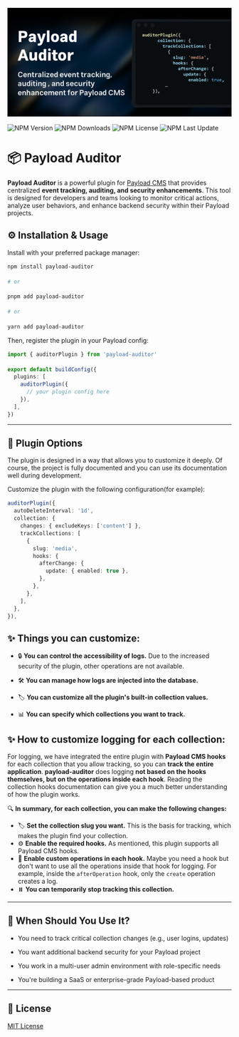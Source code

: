 <p align="center">
  <img src="./assets/payload-auditor-plugin-image-creator.png" alt="Project Cover" />
</p>

![NPM Version](https://img.shields.io/npm/v/payload-auditor)
![NPM Downloads](https://img.shields.io/npm/dw/payload-auditor)
![NPM License](https://img.shields.io/npm/l/payload-auditor)
![NPM Last Update](https://img.shields.io/npm/last-update/payload-auditor)

# 📦 Payload Auditor

**Payload Auditor** is a powerful plugin for [Payload CMS](https://payloadcms.com) that provides centralized **event tracking, auditing, and security enhancements**. This tool is designed for developers and teams looking to monitor critical actions, analyze user behaviors, and enhance backend security within their Payload projects.

## ⚙️ Installation & Usage

Install with your preferred package manager:

```bash
npm install payload-auditor

# or

pnpm add payload-auditor

# or

yarn add payload-auditor
```

Then, register the plugin in your Payload config:

```ts
import { auditorPlugin } from 'payload-auditor'

export default buildConfig({
  plugins: [
    auditorPlugin({
      // your plugin config here
    }),
  ],
})
```

---

## 🔧 Plugin Options

The plugin is designed in a way that allows you to customize it deeply. Of course, the project is fully documented and you can use its documentation well during development.

Customize the plugin with the following configuration(for example):

```ts
auditorPlugin({
  autoDeleteInterval: '1d',
  collection: {
    changes: { excludeKeys: ['content'] },
    trackCollections: [
      {
        slug: 'media',
        hooks: {
          afterChange: {
            update: { enabled: true },
          },
        },
      },
    ],
  },
}),
```

 

## ✨ **Things you can customize:**

- 🔒 **You can control the accessibility of logs.** Due to the increased security of the plugin, other operations are not available.

- 🛠️ **You can manage how logs are injected into the database.**

- 🏷️ **You can customize all the plugin's built-in collection values.**

- 📊 **You can specify which collections you want to track.**

## ✨ **How to customize logging for each collection:**

For logging, we have integrated the entire plugin with **Payload CMS hooks** for each collection that you allow tracking, so you can **track the entire application**. **payload-auditor** does logging **not based on the hooks themselves, but on the operations inside each hook**. Reading the collection hooks documentation can give you a much better understanding of how the plugin works.

🔍 **In summary, for each collection, you can make the following changes:**

- 🏷️ **Set the collection slug you want.** This is the basis for tracking, which makes the plugin find your collection.
- ⚙️ **Enable the required hooks.** As mentioned, this plugin supports all Payload CMS hooks.
- 🔄 **Enable custom operations in each hook.** Maybe you need a hook but don't want to use all the operations inside that hook for logging. For example, inside the `afterOperation` hook, only the `create` operation creates a log.
- ⏸️ **You can temporarily stop tracking this collection.**

---

## 🧠 When Should You Use It?

- You need to track critical collection changes (e.g., user logins, updates)

- You want additional backend security for your Payload project

- You work in a multi-user admin environment with role-specific needs

- You're building a SaaS or enterprise-grade Payload-based product

---

## 📄 License

[MIT License](./LICENSE)
